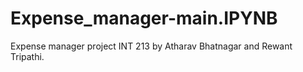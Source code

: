 # Expense_manager-main.IPYNB
Expense manager project INT 213 by Atharav Bhatnagar and Rewant Tripathi.
